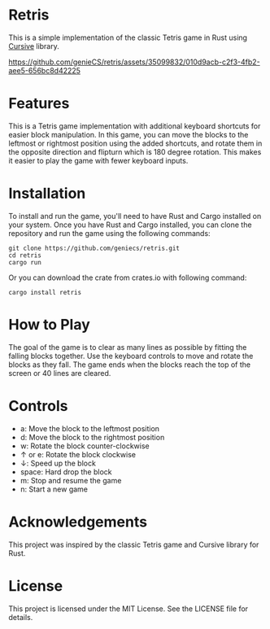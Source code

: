 # Retris
This is a simple implementation of the classic Tetris game in Rust using [Cursive](https://github.com/gyscos/cursive) library.


https://github.com/genieCS/retris/assets/35099832/010d9acb-c2f3-4fb2-aee5-656bc8d42225


# Features
This is a Tetris game implementation with additional keyboard shortcuts for easier block manipulation. In this game, you can move the blocks to the leftmost or rightmost position using the added shortcuts, and rotate them in the opposite direction and flipturn which is 180 degree rotation. This makes it easier to play the game with fewer keyboard inputs.

# Installation
To install and run the game, you'll need to have Rust and Cargo installed on your system. Once you have Rust and Cargo installed, you can clone the repository and run the game using the following commands:

```
git clone https://github.com/geniecs/retris.git
cd retris
cargo run
```
Or you can download the crate from crates.io with following command:
```
cargo install retris
```

# How to Play
The goal of the game is to clear as many lines as possible by fitting the falling blocks together. Use the keyboard controls to move and rotate the blocks as they fall. The game ends when the blocks reach the top of the screen or 40 lines are cleared.

# Controls
* a: Move the block to the leftmost position
* d: Move the block to the rightmost position
* w: Rotate the block counter-clockwise
* ↑ or e: Rotate the block clockwise
* ↓: Speed up the block
* space: Hard drop the block
* m: Stop and resume the game
* n: Start a new game

# Acknowledgements
This project was inspired by the classic Tetris game and Cursive library for Rust.

# License
This project is licensed under the MIT License. See the LICENSE file for details.
